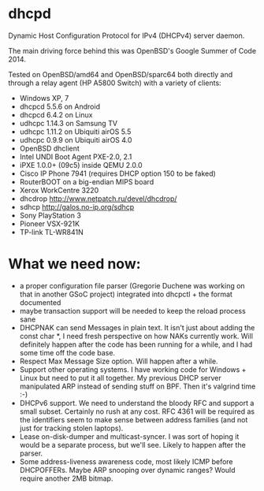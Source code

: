 dhcpd
=====

Dynamic Host Configuration Protocol for IPv4 (DHCPv4) server daemon.

The main driving force behind this was OpenBSD's Google Summer of Code 2014.

Tested on OpenBSD/amd64 and OpenBSD/sparc64 both directly and through
a relay agent (HP A5800 Switch) with a variety of clients:

- Windows XP, 7
- dhcpcd 5.5.6 on Android
- dhcpcd 6.4.2 on Linux
- udhcpc 1.14.3 on Samsung TV
- udhcpc 1.11.2 on Ubiquiti airOS 5.5
- udhcpc 0.9.9 on Ubiquiti airOS 4.0
- OpenBSD dhclient
- Intel UNDI Boot Agent PXE-2.0, 2.1
- iPXE 1.0.0+ (09c5) inside QEMU 2.0.0
- Cisco IP Phone 7941 (requires DHCP option 150 to be faked)
- RouterBOOT on a big-endian MIPS board
- Xerox WorkCentre 3220
- dhcdrop http://www.netpatch.ru/devel/dhcdrop/
- sdhcp http://galos.no-ip.org/sdhcp
- Sony PlayStation 3
- Pioneer VSX-921K
- TP-link TL-WR841N

What we need now:
=================
- a proper configuration file parser (Gregorie Duchene was working on that
  in another GSoC project) integrated into dhcpctl + the format documented
- maybe transaction support will be needed to keep the reload process sane
- DHCPNAK can send Messages in plain text.  It isn't just about adding the
  const char *, I need fresh perspective on how NAKs currently work.  Will
  definitely happen after the code has been running for a while, and I had
  some time off the code base.
- Respect Max Message Size option.  Will happen after a while.
- Support other operating systems.  I have working code for Windows + Linux
  but need to put it all together.  My previous DHCP server manipulated ARP
  instead of sending stuff on BPF.  Then it's valgrind time :-)
- DHCPv6 support.  We need to understand the bloody RFC and support a small
  subset.  Certainly no rush at any cost.  RFC 4361 will be required as the
  identifiers seem to make sense between address families (and not just for
  tracking stolen laptops).
- Lease on-disk-dumper and multicast-syncer.  I was sort of hoping it would
  be a separate process, but we'll see.  Likely to happen after the parser.
- Some address-liveness awareness code, most likely ICMP before DHCPOFFERs.
  Maybe ARP snooping over dynamic ranges?  Would require another 2MB bitmap.
